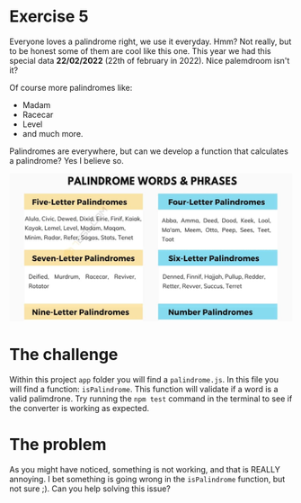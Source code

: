 # Exercise 5

Everyone loves a palindrome right, we use it everyday. Hmm? Not really, but to be honest some of them are cool like this one. This year we had this special data **22/02/2022** (22th of february in 2022). Nice palemdroom isn't it? 

Of course more palindromes like:

- Madam
- Racecar
- Level
- and much more.

Palindromes are everywhere, but can we develop a function that calculates a palindrome? Yes I believe so.

![Palimdrome](../images/palindrome.jpg)

# The challenge

Within this project `app` folder you will find a `palindrome.js`. In this file you will find a function: `isPalindrome`. This function will validate if a word is a valid palimdrone. Try running the `npm test` command in the terminal to see if the converter is working as expected.

# The problem

As you might have noticed, something is not working, and that is REALLY annoying. I bet something is going wrong in the `isPalindrome` function, but not sure ;). Can you help solving this issue?